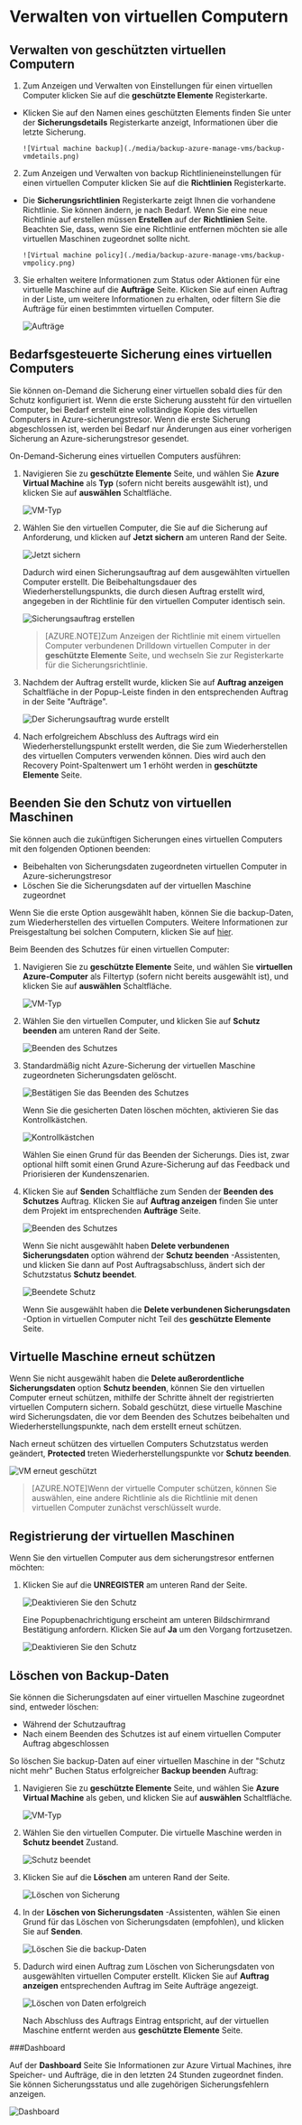 <properties
	pageTitle="Azure Backup - Verwalten von virtuellen Computern"
	description="Enthält Informationen zum Verwalten des virtuellen Computers in Azure"
	services="backup"
	documentationCenter=""
	authors="jimpark"
	manager="jwhit"
	editor=""/>

<tags
	ms.service="backup"
	ms.workload="storage-backup-recovery"
	ms.tgt_pltfrm="na"
	ms.devlang="na"
	ms.topic="article"
	ms.date="05/28/2015"
	ms.author="jimpark"/>

# Verwalten von virtuellen Computern


## Verwalten von geschützten virtuellen Computern

1. Zum Anzeigen und Verwalten von Einstellungen für einen virtuellen Computer klicken Sie auf die **geschützte Elemente** Registerkarte.

  - Klicken Sie auf den Namen eines geschützten Elements finden Sie unter der **Sicherungsdetails** Registerkarte anzeigt, Informationen über die letzte Sicherung.

        ![Virtual machine backup](./media/backup-azure-manage-vms/backup-vmdetails.png)

2. Zum Anzeigen und Verwalten von backup Richtlinieneinstellungen für einen virtuellen Computer klicken Sie auf die **Richtlinien** Registerkarte.

  - Die **Sicherungsrichtlinien** Registerkarte zeigt Ihnen die vorhandene Richtlinie. Sie können ändern, je nach Bedarf. Wenn Sie eine neue Richtlinie auf erstellen müssen **Erstellen** auf der **Richtlinien** Seite. Beachten Sie, dass, wenn Sie eine Richtlinie entfernen möchten sie alle virtuellen Maschinen zugeordnet sollte nicht.

        ![Virtual machine policy](./media/backup-azure-manage-vms/backup-vmpolicy.png)

3. Sie erhalten weitere Informationen zum Status oder Aktionen für eine virtuelle Maschine auf die **Aufträge** Seite. Klicken Sie auf einen Auftrag in der Liste, um weitere Informationen zu erhalten, oder filtern Sie die Aufträge für einen bestimmten virtuellen Computer.

    ![Aufträge](./media/backup-azure-manage-vms/backup-job.png)

## Bedarfsgesteuerte Sicherung eines virtuellen Computers
Sie können on-Demand die Sicherung einer virtuellen sobald dies für den Schutz konfiguriert ist. Wenn die erste Sicherung aussteht für den virtuellen Computer, bei Bedarf erstellt eine vollständige Kopie des virtuellen Computers in Azure-sicherungstresor. Wenn die erste Sicherung abgeschlossen ist, werden bei Bedarf nur Änderungen aus einer vorherigen Sicherung an Azure-sicherungstresor gesendet.

On-Demand-Sicherung eines virtuellen Computers ausführen:

1. Navigieren Sie zu **geschützte Elemente** Seite, und wählen Sie **Azure Virtual Machine** als **Typ** (sofern nicht bereits ausgewählt ist), und klicken Sie auf **auswählen** Schaltfläche.

    ![VM-Typ](./media/backup-azure-manage-vms/vm-type.png)

2. Wählen Sie den virtuellen Computer, die Sie auf die Sicherung auf Anforderung, und klicken auf **Jetzt sichern** am unteren Rand der Seite.

    ![Jetzt sichern](./media/backup-azure-manage-vms/backup-now.png)

    Dadurch wird einen Sicherungsauftrag auf dem ausgewählten virtuellen Computer erstellt. Die Beibehaltungsdauer des Wiederherstellungspunkts, die durch diesen Auftrag erstellt wird, angegeben in der Richtlinie für den virtuellen Computer identisch sein.

    ![Sicherungsauftrag erstellen](./media/backup-azure-manage-vms/creating-job.png)

    >[AZURE.NOTE]Zum Anzeigen der Richtlinie mit einem virtuellen Computer verbundenen Drilldown virtuellen Computer in der **geschützte Elemente** Seite, und wechseln Sie zur Registerkarte für die Sicherungsrichtlinie.

3. Nachdem der Auftrag erstellt wurde, klicken Sie auf **Auftrag anzeigen** Schaltfläche in der Popup-Leiste finden in den entsprechenden Auftrag in der Seite "Aufträge".

    ![Der Sicherungsauftrag wurde erstellt](./media/backup-azure-manage-vms/created-job.png)

4. Nach erfolgreichem Abschluss des Auftrags wird ein Wiederherstellungspunkt erstellt werden, die Sie zum Wiederherstellen des virtuellen Computers verwenden können. Dies wird auch den Recovery Point-Spaltenwert um 1 erhöht werden in **geschützte Elemente** Seite.

## Beenden Sie den Schutz von virtuellen Maschinen
Sie können auch die zukünftigen Sicherungen eines virtuellen Computers mit den folgenden Optionen beenden:

- Beibehalten von Sicherungsdaten zugeordneten virtuellen Computer in Azure-sicherungstresor
- Löschen Sie die Sicherungsdaten auf der virtuellen Maschine zugeordnet

Wenn Sie die erste Option ausgewählt haben, können Sie die backup-Daten, zum Wiederherstellen des virtuellen Computers. Weitere Informationen zur Preisgestaltung bei solchen Computern, klicken Sie auf [hier](http://azure.microsoft.com/pricing/details/backup/).

Beim Beenden des Schutzes für einen virtuellen Computer:

1. Navigieren Sie zu **geschützte Elemente** Seite, und wählen Sie **virtuellen Azure-Computer** als Filtertyp (sofern nicht bereits ausgewählt ist), und klicken Sie auf **auswählen** Schaltfläche.

    ![VM-Typ](./media/backup-azure-manage-vms/vm-type.png)

2. Wählen Sie den virtuellen Computer, und klicken Sie auf **Schutz beenden** am unteren Rand der Seite.

    ![Beenden des Schutzes](./media/backup-azure-manage-vms/stop-protection.png)

3. Standardmäßig nicht Azure-Sicherung der virtuellen Maschine zugeordneten Sicherungsdaten gelöscht.

    ![Bestätigen Sie das Beenden des Schutzes](./media/backup-azure-manage-vms/confirm-stop-protection.png)

    Wenn Sie die gesicherten Daten löschen möchten, aktivieren Sie das Kontrollkästchen.

    ![Kontrollkästchen](./media/backup-azure-manage-vms/checkbox.png)

    Wählen Sie einen Grund für das Beenden der Sicherungs. Dies ist, zwar optional hilft somit einen Grund Azure-Sicherung auf das Feedback und Priorisieren der Kundenszenarien.

4. Klicken Sie auf **Senden** Schaltfläche zum Senden der **Beenden des Schutzes** Auftrag. Klicken Sie auf **Auftrag anzeigen** finden Sie unter dem Projekt im entsprechenden **Aufträge** Seite.

    ![Beenden des Schutzes](./media/backup-azure-manage-vms/stop-protect-success.png)

    Wenn Sie nicht ausgewählt haben **Delete verbundenen Sicherungsdaten** option während der **Schutz beenden** -Assistenten, und klicken Sie dann auf Post Auftragsabschluss, ändert sich der Schutzstatus **Schutz beendet**.

    ![Beendete Schutz](./media/backup-azure-manage-vms/protection-stopped-status.png)

    Wenn Sie ausgewählt haben die **Delete verbundenen Sicherungsdaten** -Option in virtuellen Computer nicht Teil des **geschützte Elemente** Seite.

## Virtuelle Maschine erneut schützen
Wenn Sie nicht ausgewählt haben die **Delete außerordentliche Sicherungsdaten** option **Schutz beenden**, können Sie den virtuellen Computer erneut schützen, mithilfe der Schritte ähnelt der registrierten virtuellen Computern sichern. Sobald geschützt, diese virtuelle Maschine wird Sicherungsdaten, die vor dem Beenden des Schutzes beibehalten und Wiederherstellungspunkte, nach dem erstellt erneut schützen.

Nach erneut schützen des virtuellen Computers Schutzstatus werden geändert, **Protected** treten Wiederherstellungspunkte vor **Schutz beenden**.

  ![VM erneut geschützt](./media/backup-azure-manage-vms/reprotected-status.png)

>[AZURE.NOTE]Wenn der virtuelle Computer schützen, können Sie auswählen, eine andere Richtlinie als die Richtlinie mit denen virtuellen Computer zunächst verschlüsselt wurde.

## Registrierung der virtuellen Maschinen

Wenn Sie den virtuellen Computer aus dem sicherungstresor entfernen möchten:

1. Klicken Sie auf die **UNREGISTER** am unteren Rand der Seite.

    ![Deaktivieren Sie den Schutz](./media/backup-azure-manage-vms/unregister-button.png)

    Eine Popupbenachrichtigung erscheint am unteren Bildschirmrand Bestätigung anfordern. Klicken Sie auf **Ja** um den Vorgang fortzusetzen.

    ![Deaktivieren Sie den Schutz](./media/backup-azure-manage-vms/confirm-unregister.png)

## Löschen von Backup-Daten
Sie können die Sicherungsdaten auf einer virtuellen Maschine zugeordnet sind, entweder löschen:

- Während der Schutzauftrag
- Nach einem Beenden des Schutzes ist auf einem virtuellen Computer Auftrag abgeschlossen

So löschen Sie backup-Daten auf einer virtuellen Maschine in der "Schutz nicht mehr" Buchen Status erfolgreicher **Backup beenden** Auftrag:

1. Navigieren Sie zu **geschützte Elemente** Seite, und wählen Sie **Azure Virtual Machine** als geben, und klicken Sie auf **auswählen** Schaltfläche.

    ![VM-Typ](./media/backup-azure-manage-vms/vm-type.png)

2. Wählen Sie den virtuellen Computer. Die virtuelle Maschine werden in **Schutz beendet** Zustand.

    ![Schutz beendet](./media/backup-azure-manage-vms/protection-stopped-b.png)

3. Klicken Sie auf die **Löschen** am unteren Rand der Seite.

    ![Löschen von Sicherung](./media/backup-azure-manage-vms/delete-backup.png)

4. In der **Löschen von Sicherungsdaten** -Assistenten, wählen Sie einen Grund für das Löschen von Sicherungsdaten (empfohlen), und klicken Sie auf **Senden**.

    ![Löschen Sie die backup-Daten](./media/backup-azure-manage-vms/delete-backup-data.png)

5. Dadurch wird einen Auftrag zum Löschen von Sicherungsdaten von ausgewählten virtuellen Computer erstellt. Klicken Sie auf **Auftrag anzeigen** entsprechenden Auftrag im Seite Aufträge angezeigt.

    ![Löschen von Daten erfolgreich](./media/backup-azure-manage-vms/delete-data-success.png)

    Nach Abschluss des Auftrags Eintrag entspricht, auf der virtuellen Maschine entfernt werden aus **geschützte Elemente** Seite.


###Dashboard

Auf der **Dashboard** Seite Sie Informationen zur Azure Virtual Machines, ihre Speicher- und Aufträge, die in den letzten 24 Stunden zugeordnet finden. Sie können Sicherungsstatus und alle zugehörigen Sicherungsfehlern anzeigen.

  ![Dashboard](./media/backup-azure-manage-vms/dashboard-protectedvms.png)

<!---HONumber=GIT-SubDir-->
